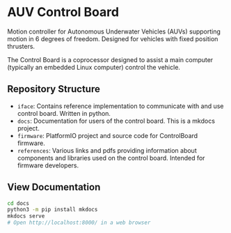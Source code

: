 # AUV Control Board

Motion controller for Autonomous Underwater Vehicles (AUVs) supporting motion in 6 degrees of freedom. Designed for vehicles with fixed position thrusters.

The Control Board is a coprocessor designed to assist a main computer (typically an embedded Linux computer) control the vehicle.


## Repository Structure

- `iface`: Contains reference implementation to communicate with and use control board. Written in python.
- `docs`: Documentation for users of the control board. This is a mkdocs project.
- `firmware`: PlatformIO project and source code for ControlBoard firmware.
- `references`: Various links and pdfs providing information about components and libraries used on the control board. Intended for firmware developers.


## View Documentation

```sh
cd docs
python3 -m pip install mkdocs
mkdocs serve
# Open http://localhost:8000/ in a web browser
```
